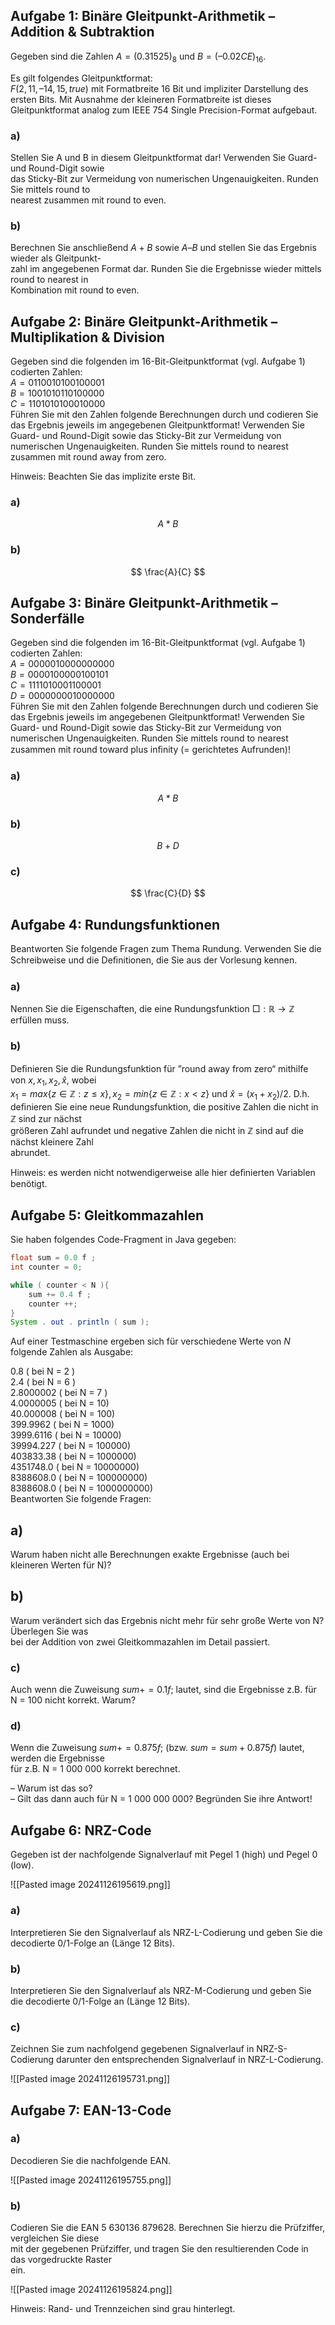 ## Aufgabe 1: Binäre Gleitpunkt-Arithmetik – Addition & Subtraktion  

Gegeben sind die Zahlen $A = (0.31525)_{8}$ und $B = (–0.02CE)_{16}$.  

Es gilt folgendes Gleitpunktformat:  
$F(2, 11, –14, 15, true)$ mit Formatbreite $16$ Bit und impliziter Darstellung des ersten Bits. Mit Ausnahme der kleineren Formatbreite ist dieses Gleitpunktformat analog zum IEEE 754 Single Precision-Format aufgebaut.

### a) 
Stellen Sie A und B in diesem Gleitpunktformat dar! Verwenden Sie Guard- und Round-Digit sowie  
das Sticky-Bit zur Vermeidung von numerischen Ungenauigkeiten. Runden Sie mittels round to  
nearest zusammen mit round to even.  

### b)
Berechnen Sie anschließend $A + B$ sowie $A – B$ und stellen Sie das Ergebnis wieder als Gleitpunkt-  
zahl im angegebenen Format dar. Runden Sie die Ergebnisse wieder mittels round to nearest in  
Kombination mit round to even.

## Aufgabe 2: Binäre Gleitpunkt-Arithmetik – Multiplikation & Division  
Gegeben sind die folgenden im 16-Bit-Gleitpunktformat (vgl. Aufgabe 1) codierten Zahlen:  
$A = 0 11001 0100100001$  
$B = 1 00101 0110100000$  
$C = 1 10101 0100010000$  
Führen Sie mit den Zahlen folgende Berechnungen durch und codieren Sie das Ergebnis jeweils im 
angegebenen Gleitpunktformat! Verwenden Sie Guard- und Round-Digit sowie das Sticky-Bit zur Vermeidung von numerischen Ungenauigkeiten. Runden Sie mittels round to nearest zusammen mit round away from zero.

Hinweis: Beachten Sie das implizite erste Bit.  

### a)
$$
A * B
$$
### b) 
$$
\frac{A}{C}
$$

## Aufgabe 3: Binäre Gleitpunkt-Arithmetik – Sonderfälle  
Gegeben sind die folgenden im 16-Bit-Gleitpunktformat (vgl. Aufgabe 1) codierten Zahlen:  
$A = 0 00001 0000000000$  
$B = 0 00010 0000100101$  
$C = 1 11101 0001100001$  
$D = 0 00000 0010000000$  
Führen Sie mit den Zahlen folgende Berechnungen durch und codieren Sie das Ergebnis jeweils im 
angegebenen Gleitpunktformat! Verwenden Sie Guard- und Round-Digit sowie das Sticky-Bit zur Vermeidung von numerischen Ungenauigkeiten. Runden Sie mittels round to nearest zusammen mit round toward plus inﬁnity (= gerichtetes Aufrunden)!  

### a) 
$$
A*B
$$ 
### b)
$$
B+D
$$  
### c) 
$$
\frac{C}{D}
$$

## Aufgabe 4: Rundungsfunktionen  
Beantworten Sie folgende Fragen zum Thema Rundung. Verwenden Sie die Schreibweise und die Deﬁnitionen, die Sie aus der Vorlesung kennen.  

### a) 
Nennen Sie die Eigenschaften, die eine Rundungsfunktion $□ : \mathbb{R} → \mathbb{Z}$ erfüllen muss.  
### b) 
Deﬁnieren Sie die Rundungsfunktion für ”round away from zero“ mithilfe von $x, x_{1}, x_{2}, \hat{x}$, wobei  
$x_{1} = max\{z ∈ \mathbb{Z} : z ≤ x\}, x_{2} = min\{z ∈ \mathbb{Z} : x < z\}$ und $\hat{x} = (x_{1} + x_{2})/2$. 
D.h. deﬁnieren Sie eine neue Rundungsfunktion, die positive Zahlen die nicht in $\mathbb{Z}$ sind zur nächst  
größeren Zahl aufrundet und negative Zahlen die nicht in $\mathbb{Z}$ sind auf die nächst kleinere Zahl  
abrundet.  



Hinweis: es werden nicht notwendigerweise alle hier deﬁnierten Variablen benötigt.

## Aufgabe 5: Gleitkommazahlen  
Sie haben folgendes Code-Fragment in Java gegeben:  
```java
float sum = 0.0 f ;  
int counter = 0;  

while ( counter < N ){  
	sum += 0.4 f ;  
	counter ++;  
}  
System . out . println ( sum );  
```

Auf einer Testmaschine ergeben sich für verschiedene Werte von $N$ folgende Zahlen als Ausgabe:  

0.8              ( bei N = 2 )  
2.4              ( bei N = 6 )  
2.8000002  ( bei N = 7 )  
4.0000005  ( bei N = 10)  
40.000008  ( bei N = 100)  
399.9962    ( bei N = 1000)  
3999.6116  ( bei N = 10000)  
39994.227  ( bei N = 100000)  
403833.38  ( bei N = 1000000)  
4351748.0  ( bei N = 10000000)  
8388608.0  ( bei N = 100000000)  
8388608.0  ( bei N = 1000000000)  
Beantworten Sie folgende Fragen:

## a) 
Warum haben nicht alle Berechnungen exakte Ergebnisse (auch bei kleineren Werten für N)?  
## b) 
Warum verändert sich das Ergebnis nicht mehr für sehr große Werte von N? Überlegen Sie was  
bei der Addition von zwei Gleitkommazahlen im Detail passiert.

### c) 
Auch wenn die Zuweisung $sum += 0.1f;$ lautet, sind die Ergebnisse z.B. für N = 100 nicht korrekt. 
Warum?  
### d) 
Wenn die Zuweisung $sum += 0.875f;$ (bzw. $sum = sum + 0.875f$) lautet, werden die Ergebnisse  
für z.B. N = 1 000 000 korrekt berechnet.  

– Warum ist das so?  
– Gilt das dann auch für N = 1 000 000 000? Begründen Sie ihre Antwort!

## Aufgabe 6: NRZ-Code  
Gegeben ist der nachfolgende Signalverlauf mit Pegel 1 (high) und Pegel 0 (low).  

![[Pasted image 20241126195619.png]]

### a) 
Interpretieren Sie den Signalverlauf als NRZ-L-Codierung und geben Sie die decodierte 0/1-Folge an (Länge 12 Bits).  
### b) 
Interpretieren Sie den Signalverlauf als NRZ-M-Codierung und geben Sie die decodierte 0/1-Folge an (Länge 12 Bits).  

### c) 
Zeichnen Sie zum nachfolgend gegebenen Signalverlauf in NRZ-S-Codierung darunter den entsprechenden Signalverlauf in NRZ-L-Codierung.  

![[Pasted image 20241126195731.png]]

## Aufgabe 7: EAN-13-Code  
### a) 
Decodieren Sie die nachfolgende EAN.  

![[Pasted image 20241126195755.png]]

### b) 
Codieren Sie die EAN 5 630136 879628. Berechnen Sie hierzu die Prüfziffer, vergleichen Sie diese  
mit der gegebenen Prüfziffer, und tragen Sie den resultierenden Code in das vorgedruckte Raster  
ein.  

![[Pasted image 20241126195824.png]]

Hinweis: Rand- und Trennzeichen sind grau hinterlegt.